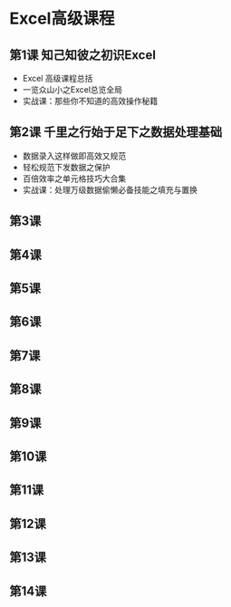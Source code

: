 # Excel高级课程
## 第1课 知己知彼之初识Excel

- Excel 高级课程总括
- 一览众山小之Excel总览全局
- 实战课：那些你不知道的高效操作秘籍

## 第2课 千里之行始于足下之数据处理基础

- 数据录入这样做即高效又规范
- 轻松规范下发数据之保护
- 百倍效率之单元格技巧大合集
- 实战课：处理万级数据偷懒必备技能之填充与置换
## 第3课

## 第4课

## 第5课

## 第6课

## 第7课

## 第8课

## 第9课

## 第10课

## 第11课

## 第12课

## 第13课

## 第14课
